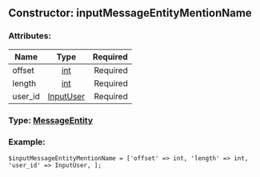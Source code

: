 ## Constructor: inputMessageEntityMentionName  

### Attributes:

| Name     |    Type       | Required |
|----------|:-------------:|---------:|
|offset|[int](../types/int.md) | Required|
|length|[int](../types/int.md) | Required|
|user\_id|[InputUser](../types/InputUser.md) | Required|


### Type: [MessageEntity](../types/MessageEntity.md)

### Example:


```
$inputMessageEntityMentionName = ['offset' => int, 'length' => int, 'user_id' => InputUser, ];
```